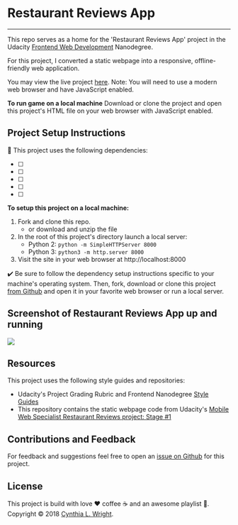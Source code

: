 
# Restaurant Reviews App
--------

This repo serves as a home for the 'Restaurant Reviews App' project in the Udacity [Frontend Web Development](https://www.udacity.com/course/front-end-web-developer-nanodegree--nd001) Nanodegree.

For this project, I converted a static webpage into a responsive, offline-friendly web application.

You may view the live project [here](https://cynsdaemon.github.io/restaurant-reviews-app/). Note: You will need to use a modern web browser and have JavaScript enabled.

**To run game on a local machine** Download or clone the project and open this project's HTML file on your web browser with JavaScript enabled.

Project Setup Instructions
--------

:memo: This project uses the following dependencies:

- [ ]
- [ ]
- [ ]
- [ ]
- [ ]

**To setup this project on a local machine:**
1. Fork and clone this repo.
    - or download and unzip the file
2. In the root of this project's directory launch a local server:
    - Python 2: ```python -m SimpleHTTPServer 8000```
    - Python 3: ```python3 -m http.server 8000```
3. Visit the site in your web browser at http://localhost:8000

:heavy_check_mark: Be sure to follow the dependency setup instructions specific to your machine's operating system. Then, fork, download or clone this project [from Github](https://github.com/cynsdaemon/feed-reader-testing/) and open it in your favorite web browser or run a local server.

Screenshot of Restaurant Reviews App up and running
--------

![](img/.png)

Resources
--------

This project uses the following style guides and repositories:

- Udacity's Project Grading Rubric and Frontend Nanodegree [Style Guides](https://github.com/udacity/frontend-nanodegree-styleguide)
- This repository contains the static webpage code from Udacity's [Mobile Web Specialist Restaurant Reviews project: Stage #1](https://github.com/udacity/mws-restaurant-stage-1)

Contributions and Feedback
--------

For feedback and suggestions feel free to open an [issue on Github](https://github.com/cynsdaemon/restaurant-reviews-app/issues) for this project.


License
--------

This project is build with love :heart: coffee :coffee: and an awesome playlist :musical_note:. Copyright &copy; 2018 [Cynthia L. Wright](https://www.cynthialanel.com).



